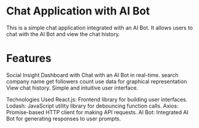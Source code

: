 # Chat Application with AI Bot
This is a simple chat application integrated with an AI Bot. It allows users to chat with the AI Bot and view the chat history.

# Features
Social Insight Dashboard with Chat with an AI Bot in real-time.
search company name 
get followers count
use data for graphical representation 
View chat history.
Simple and intuitive user interface.

Technologies Used
React.js: Frontend library for building user interfaces.
Lodash: JavaScript utility library for debouncing function calls.
Axios: Promise-based HTTP client for making API requests.
AI Bot: Integrated AI Bot for generating responses to user prompts.
